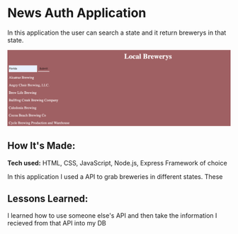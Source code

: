 # News Auth Application
In this application the user can search a state and it return brewerys in that state.


![alt tag](public/img/brewery.png)

## How It's Made:

**Tech used:** HTML, CSS, JavaScript, Node.js, Express Framework of choice

In this application I used a API to grab breweries in different states. These



## Lessons Learned:

I learned how to use someone else's API and then take the information I recieved from that API into my DB


